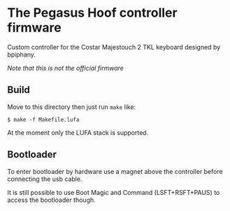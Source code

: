 The Pegasus Hoof controller firmware
======================
Custom controller for the Costar Majestouch 2 TKL keyboard designed by bpiphany.

*Note that this is not the official firmware*

Build
-----
Move to this directory then just run `make` like:

    $ make -f Makefile.lufa

At the moment only the LUFA stack is supported.


Bootloader
---------
To enter bootloader by hardware use a magnet above the controller before connecting the usb cable.

It is still possible to use Boot Magic and Command (LSFT+RSFT+PAUS) to access the bootloader though.
